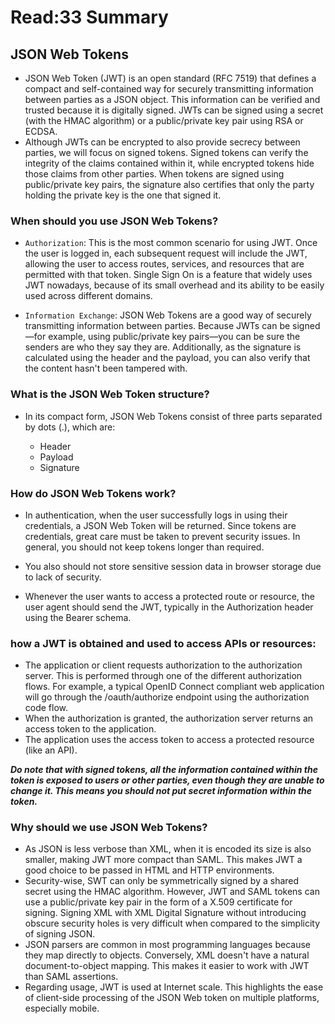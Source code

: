 # Read:33 Summary
## JSON Web Tokens
* JSON Web Token (JWT) is an open standard (RFC 7519) that defines a compact and self-contained way for securely transmitting information between parties as a JSON object. 
This information can be verified and trusted because it is digitally signed. JWTs can be signed using a secret (with the HMAC algorithm) or a public/private
key pair using RSA or ECDSA.
* Although JWTs can be encrypted to also provide secrecy between parties, we will focus on signed tokens. Signed tokens can verify the integrity of the claims 
contained within it, while encrypted tokens hide those claims from other parties. When tokens are signed using public/private key pairs, the signature 
also certifies that only the party holding the private key is the one that signed it.
### When should you use JSON Web Tokens?
  * `Authorization`: This is the most common scenario for using JWT. Once the user is logged in, each subsequent request will include the JWT, allowing the user to access 
routes, services, and resources that are permitted with that token. Single Sign On is a feature that widely uses JWT nowadays, because of its small overhead and its ability to be easily used across different domains.

  * `Information Exchange`: JSON Web Tokens are a good way of securely transmitting information between parties. Because JWTs can be signed—for example, using public/private
key pairs—you can be sure the senders are who they say they are. Additionally, as the signature is calculated using the header and the payload, you can also verify that
the content hasn't been tampered with.
### What is the JSON Web Token structure?
* In its compact form, JSON Web Tokens consist of three parts separated by dots (.), which are:

  * Header
  * Payload
  * Signature
### How do JSON Web Tokens work?
* In authentication, when the user successfully logs in using their credentials, a JSON Web Token will be returned. Since tokens are credentials, great care
must be taken to prevent security issues. In general, you should not keep tokens longer than required.
* You also should not store sensitive session data in browser storage due to lack of security.

* Whenever the user wants to access a protected route or resource, the user agent should send the JWT, typically in the Authorization header using the Bearer schema.
### how a JWT is obtained and used to access APIs or resources:
* The application or client requests authorization to the authorization server. This is performed through one of the different authorization flows. For example, a
typical OpenID Connect compliant web application will go through the /oauth/authorize endpoint using the authorization code flow.
* When the authorization is granted, the authorization server returns an access token to the application.
* The application uses the access token to access a protected resource (like an API).

***Do note that with signed tokens, all the information contained within the token is exposed to users or other parties, even though they are unable to change it. 
This means you should not put secret information within the token.***

### Why should we use JSON Web Tokens?
* As JSON is less verbose than XML, when it is encoded its size is also smaller, making JWT more compact than SAML. This makes JWT a good choice to be passed 
in HTML and HTTP environments.
* Security-wise, SWT can only be symmetrically signed by a shared secret using the HMAC algorithm. However, JWT and SAML tokens can use a public/private key
pair in the form of a X.509 certificate for signing. Signing XML with XML Digital Signature without introducing obscure security holes is very difficult when 
compared to the simplicity of signing JSON.
* JSON parsers are common in most programming languages because they map directly to objects. Conversely, XML doesn't have a natural document-to-object mapping. 
This makes it easier to work with JWT than SAML assertions.
* Regarding usage, JWT is used at Internet scale. This highlights the ease of client-side processing of the JSON Web token on multiple platforms, especially mobile.






